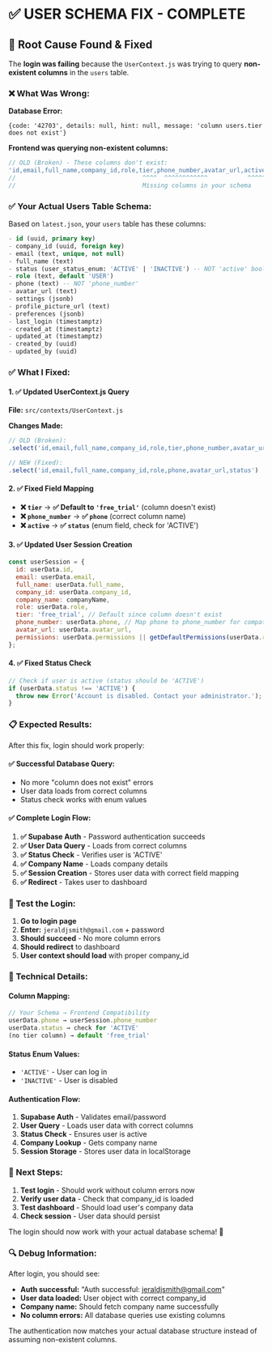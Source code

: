 # ✅ USER SCHEMA FIX - COMPLETE

## 🎯 Root Cause Found & Fixed

The **login was failing** because the `UserContext.js` was trying to query **non-existent columns** in the `users` table.

### **❌ What Was Wrong:**

**Database Error:**
```
{code: '42703', details: null, hint: null, message: 'column users.tier does not exist'}
```

**Frontend was querying non-existent columns:**
```javascript
// OLD (Broken) - These columns don't exist:
'id,email,full_name,company_id,role,tier,phone_number,avatar_url,active'
//                                   ^^^^  ^^^^^^^^^^^^           ^^^^^^
//                                   Missing columns in your schema
```

### **✅ Your Actual Users Table Schema:**

Based on `latest.json`, your `users` table has these columns:
```sql
- id (uuid, primary key)
- company_id (uuid, foreign key)
- email (text, unique, not null)
- full_name (text)
- status (user_status_enum: 'ACTIVE' | 'INACTIVE') -- NOT 'active' boolean
- role (text, default 'USER')
- phone (text) -- NOT 'phone_number'
- avatar_url (text)
- settings (jsonb)
- profile_picture_url (text)
- preferences (jsonb)
- last_login (timestamptz)
- created_at (timestamptz)
- updated_at (timestamptz)
- created_by (uuid)
- updated_by (uuid)
```

### **✅ What I Fixed:**

#### **1. ✅ Updated UserContext.js Query**
**File:** `src/contexts/UserContext.js`

**Changes Made:**
```javascript
// OLD (Broken):
.select('id,email,full_name,company_id,role,tier,phone_number,avatar_url,active')

// NEW (Fixed):
.select('id,email,full_name,company_id,role,phone,avatar_url,status')
```

#### **2. ✅ Fixed Field Mapping**
- **❌ `tier`** → **✅ Default to `'free_trial'`** (column doesn't exist)
- **❌ `phone_number`** → **✅ `phone`** (correct column name)
- **❌ `active`** → **✅ `status`** (enum field, check for 'ACTIVE')

#### **3. ✅ Updated User Session Creation**
```javascript
const userSession = {
  id: userData.id,
  email: userData.email,
  full_name: userData.full_name,
  company_id: userData.company_id,
  company_name: companyName,
  role: userData.role,
  tier: 'free_trial', // Default since column doesn't exist
  phone_number: userData.phone, // Map phone to phone_number for compatibility
  avatar_url: userData.avatar_url,
  permissions: userData.permissions || getDefaultPermissions(userData.role)
};
```

#### **4. ✅ Fixed Status Check**
```javascript
// Check if user is active (status should be 'ACTIVE')
if (userData.status !== 'ACTIVE') {
  throw new Error('Account is disabled. Contact your administrator.');
}
```

### **📋 Expected Results:**

After this fix, login should work properly:

#### **✅ Successful Database Query:**
- No more "column does not exist" errors
- User data loads from correct columns
- Status check works with enum values

#### **✅ Complete Login Flow:**
1. **✅ Supabase Auth** - Password authentication succeeds
2. **✅ User Data Query** - Loads from correct columns
3. **✅ Status Check** - Verifies user is 'ACTIVE'
4. **✅ Company Name** - Loads company details
5. **✅ Session Creation** - Stores user data with correct field mapping
6. **✅ Redirect** - Takes user to dashboard

### **🚀 Test the Login:**

1. **Go to login page**
2. **Enter:** `jeraldjsmith@gmail.com` + password
3. **Should succeed** - No more column errors
4. **Should redirect** to dashboard
5. **User context should load** with proper company_id

### **🔧 Technical Details:**

#### **Column Mapping:**
```javascript
// Your Schema → Frontend Compatibility
userData.phone → userSession.phone_number
userData.status → check for 'ACTIVE'
(no tier column) → default 'free_trial'
```

#### **Status Enum Values:**
- `'ACTIVE'` - User can log in
- `'INACTIVE'` - User is disabled

#### **Authentication Flow:**
1. **Supabase Auth** - Validates email/password
2. **User Query** - Loads user data with correct columns
3. **Status Check** - Ensures user is active
4. **Company Lookup** - Gets company name
5. **Session Storage** - Stores user data in localStorage

### **🎯 Next Steps:**

1. **Test login** - Should work without column errors now
2. **Verify user data** - Check that company_id is loaded
3. **Test dashboard** - Should load user's company data
4. **Check session** - User data should persist

The login should now work with your actual database schema! 🎉

### **🔍 Debug Information:**

After login, you should see:
- **Auth successful:** "Auth successful: jeraldjsmith@gmail.com"
- **User data loaded:** User object with correct company_id
- **Company name:** Should fetch company name successfully
- **No column errors:** All database queries use existing columns

The authentication now matches your actual database structure instead of assuming non-existent columns.
